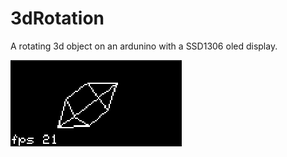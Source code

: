 # 3dRotation
A rotating 3d object on an ardunino with a SSD1306 oled display.

![alt text](https://github.com/codingABI/3dRotation/blob/master/3dRotation.png) 


